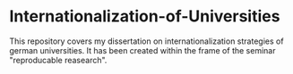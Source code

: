# Internationalization-of-Universities
This repository covers my dissertation on internationalization strategies of german universities.
It has been created within the frame of the seminar "reproducable reasearch".
